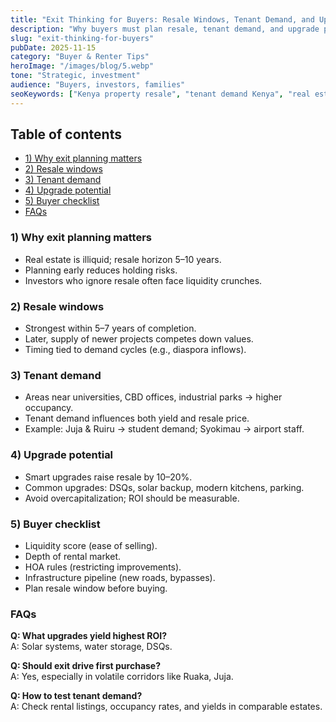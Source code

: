 ```yaml
---
title: "Exit Thinking for Buyers: Resale Windows, Tenant Demand, and Upgrades"
description: "Why buyers must plan resale, tenant demand, and upgrade potential before purchasing property in Kenya."
slug: "exit-thinking-for-buyers"
pubDate: 2025-11-15
category: "Buyer & Renter Tips"
heroImage: "/images/blog/5.webp"
tone: "Strategic, investment"
audience: "Buyers, investors, families"
seoKeywords: ["Kenya property resale", "tenant demand Kenya", "real estate upgrades Kenya"]
---
```


## Table of contents
- [1) Why exit planning matters](#1-why-exit-planning-matters)
- [2) Resale windows](#2-resale-windows)
- [3) Tenant demand](#3-tenant-demand)
- [4) Upgrade potential](#4-upgrade-potential)
- [5) Buyer checklist](#5-buyer-checklist)
- [FAQs](#faqs)

### 1) Why exit planning matters
- Real estate is illiquid; resale horizon 5–10 years.  
- Planning early reduces holding risks.  
- Investors who ignore resale often face liquidity crunches.  

### 2) Resale windows
- Strongest within 5–7 years of completion.  
- Later, supply of newer projects competes down values.  
- Timing tied to demand cycles (e.g., diaspora inflows).  

### 3) Tenant demand
- Areas near universities, CBD offices, industrial parks → higher occupancy.  
- Tenant demand influences both yield and resale price.  
- Example: Juja & Ruiru → student demand; Syokimau → airport staff.  

### 4) Upgrade potential
- Smart upgrades raise resale by 10–20%.  
- Common upgrades: DSQs, solar backup, modern kitchens, parking.  
- Avoid overcapitalization; ROI should be measurable.  

### 5) Buyer checklist
- Liquidity score (ease of selling).  
- Depth of rental market.  
- HOA rules (restricting improvements).  
- Infrastructure pipeline (new roads, bypasses).  
- Plan resale window before buying.  

### FAQs
**Q: What upgrades yield highest ROI?**  
A: Solar systems, water storage, DSQs.  

**Q: Should exit drive first purchase?**  
A: Yes, especially in volatile corridors like Ruaka, Juja.  

**Q: How to test tenant demand?**  
A: Check rental listings, occupancy rates, and yields in comparable estates.  
